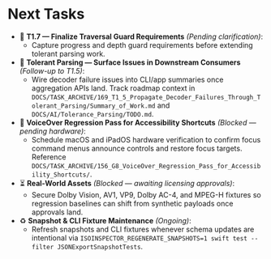 # Next Tasks

- 🚀 **T1.7 — Finalize Traversal Guard Requirements** _(Pending clarification)_:
  - Capture progress and depth guard requirements before extending tolerant parsing work.
- 🔄 **Tolerant Parsing — Surface Issues in Downstream Consumers** _(Follow-up to T1.5)_:
  - Wire decoder failure issues into CLI/app summaries once aggregation APIs land. Track roadmap context in `DOCS/TASK_ARCHIVE/169_T1_5_Propagate_Decoder_Failures_Through_Tolerant_Parsing/Summary_of_Work.md` and `DOCS/AI/Tolerance_Parsing/TODO.md`.
- 🚧 **VoiceOver Regression Pass for Accessibility Shortcuts** _(Blocked — pending hardware)_:
  - Schedule macOS and iPadOS hardware verification to confirm focus command menus announce controls and restore focus targets. Reference `DOCS/TASK_ARCHIVE/156_G8_VoiceOver_Regression_Pass_for_Accessibility_Shortcuts/`.
- ⏳ **Real-World Assets** _(Blocked — awaiting licensing approvals)_:
  - Secure Dolby Vision, AV1, VP9, Dolby AC-4, and MPEG-H fixtures so regression baselines can shift from synthetic payloads once approvals land.
- ♻️ **Snapshot & CLI Fixture Maintenance** _(Ongoing)_:
  - Refresh snapshots and CLI fixtures whenever schema updates are intentional via `ISOINSPECTOR_REGENERATE_SNAPSHOTS=1 swift test --filter JSONExportSnapshotTests`.
